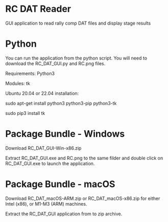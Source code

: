 # RC DAT Reader
GUI application to read rally comp DAT files and display stage results 

# Python
You can run the application from the python script. You will need to download the RC_DAT_GUI.py and RC.png files. 

Requirements:
Python3

Modules:
tk

Ubuntu 20.04 or 22.04 installation:

sudo apt-get install python3 python3-pip python3-tk

sudo pip3 install tk

# Package Bundle - Windows
Download RC_DAT_GUI-Win-x86.zip

Extract RC_DAT_GUI.exe and RC.png to the same filder and double click on RC_DAT_GUI.exe to launch the application. 

# Package Bundle - macOS
Download RC_DAT_macOS-ARM.zip or RC_DAT_macOS-x86.zip for either Intel (x86), or M1-M3 (ARM) machines.

Extract the RC_DAT_GUI application from to zip archive.
